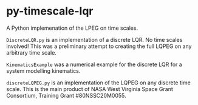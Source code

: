# py-timescale-lqr
A Python implemenation of the LPEG on time scales. 

`DiscreteLQR.py` is an implementation of a discrete LQR. No time scales involved! This was a preliminary attempt to creating the full LQPEG on any arbitrary time scale.

`KinematicsExample` was a numerical example for the discrete LQR for a system modelling kinematics.

`discreteLQPEG.py` is an implementation of the LQPEG on any discrete time scale. This is the main product of NASA West Virginia Space Grant Consortium, Training Grant #80NSSC20M0055.
